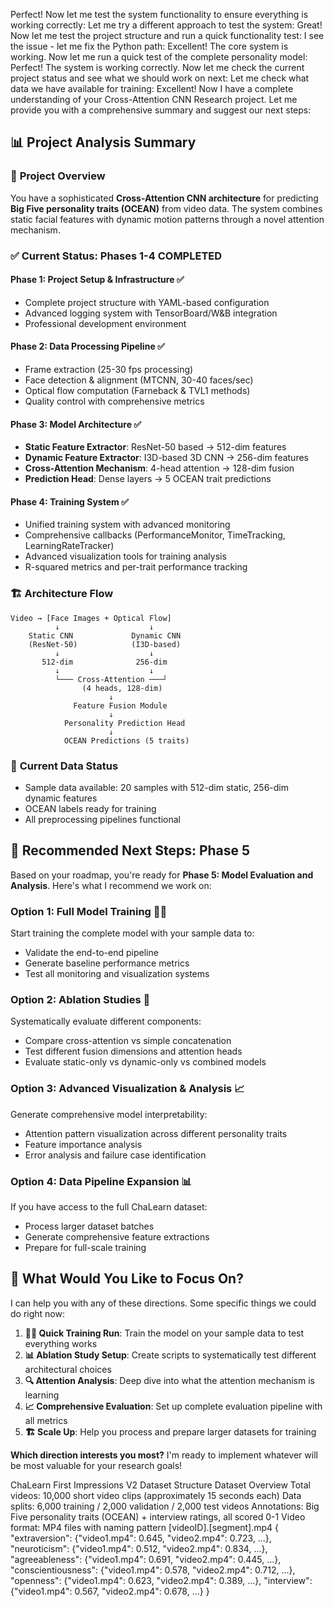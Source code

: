 Perfect! Now let me test the system functionality to ensure everything is working correctly: Let me try a different approach to test the system: Great! Now let me test the project structure and run a quick functionality test: I see the issue - let me fix the Python path: Excellent! The core system is working. Now let me run a quick test of the complete personality model: Perfect! The system is working correctly. Now let me check the current project status and see what we should work on next: Let me check what data we have available for training: Excellent! Now I have a complete understanding of your Cross-Attention CNN Research project. Let me provide you with a comprehensive summary and suggest our next steps:

## 📊 **Project Analysis Summary**

### 🎯 **Project Overview**
You have a sophisticated **Cross-Attention CNN architecture** for predicting **Big Five personality traits (OCEAN)** from video data. The system combines static facial features with dynamic motion patterns through a novel attention mechanism.

### ✅ **Current Status: Phases 1-4 COMPLETED**

#### **Phase 1**: Project Setup & Infrastructure ✅
- Complete project structure with YAML-based configuration
- Advanced logging system with TensorBoard/W&B integration
- Professional development environment

#### **Phase 2**: Data Processing Pipeline ✅  
- Frame extraction (25-30 fps processing)
- Face detection & alignment (MTCNN, 30-40 faces/sec)
- Optical flow computation (Farneback & TVL1 methods)
- Quality control with comprehensive metrics

#### **Phase 3**: Model Architecture ✅
- **Static Feature Extractor**: ResNet-50 based → 512-dim features
- **Dynamic Feature Extractor**: I3D-based 3D CNN → 256-dim features  
- **Cross-Attention Mechanism**: 4-head attention → 128-dim fusion
- **Prediction Head**: Dense layers → 5 OCEAN trait predictions

#### **Phase 4**: Training System ✅
- Unified training system with advanced monitoring
- Comprehensive callbacks (PerformanceMonitor, TimeTracking, LearningRateTracker)
- Advanced visualization tools for training analysis
- R-squared metrics and per-trait performance tracking

### 🏗️ **Architecture Flow**
```
Video → [Face Images + Optical Flow]
          ↓                    ↓
    Static CNN             Dynamic CNN
    (ResNet-50)            (I3D-based)
          ↓                    ↓
       512-dim              256-dim
          ↓                    ↓
          └─── Cross-Attention ───┘
                (4 heads, 128-dim)
                      ↓
              Feature Fusion Module
                      ↓
            Personality Prediction Head
                      ↓
            OCEAN Predictions (5 traits)
```

### 📁 **Current Data Status**
- Sample data available: 20 samples with 512-dim static, 256-dim dynamic features
- OCEAN labels ready for training
- All preprocessing pipelines functional

## 🚀 **Recommended Next Steps: Phase 5**

Based on your roadmap, you're ready for **Phase 5: Model Evaluation and Analysis**. Here's what I recommend we work on:

### **Option 1: Full Model Training** 🏋️‍♂️
Start training the complete model with your sample data to:
- Validate the end-to-end pipeline
- Generate baseline performance metrics
- Test all monitoring and visualization systems

### **Option 2: Ablation Studies** 🔬
Systematically evaluate different components:
- Compare cross-attention vs simple concatenation
- Test different fusion dimensions and attention heads
- Evaluate static-only vs dynamic-only vs combined models

### **Option 3: Advanced Visualization & Analysis** 📈
Generate comprehensive model interpretability:
- Attention pattern visualization across different personality traits
- Feature importance analysis
- Error analysis and failure case identification

### **Option 4: Data Pipeline Expansion** 📊
If you have access to the full ChaLearn dataset:
- Process larger dataset batches
- Generate comprehensive feature extractions
- Prepare for full-scale training

## 🎯 **What Would You Like to Focus On?**

I can help you with any of these directions. Some specific things we could do right now:

1. **🏃‍♂️ Quick Training Run**: Train the model on your sample data to test everything works
2. **📊 Ablation Study Setup**: Create scripts to systematically test different architectural choices  
3. **🔍 Attention Analysis**: Deep dive into what the attention mechanism is learning
4. **📈 Comprehensive Evaluation**: Set up complete evaluation pipeline with all metrics
5. **🏗️ Scale Up**: Help you process and prepare larger datasets for training

**Which direction interests you most?** I'm ready to implement whatever will be most valuable for your research goals!

ChaLearn First Impressions V2 Dataset Structure
Dataset Overview
Total videos: 10,000 short video clips (approximately 15 seconds each)
Data splits: 6,000 training / 2,000 validation / 2,000 test videos
Annotations: Big Five personality traits (OCEAN) + interview ratings, all scored 0-1
Video format: MP4 files with naming pattern [videoID].[segment].mp4
{
  "extraversion": {"video1.mp4": 0.645, "video2.mp4": 0.723, ...},
  "neuroticism": {"video1.mp4": 0.512, "video2.mp4": 0.834, ...},
  "agreeableness": {"video1.mp4": 0.691, "video2.mp4": 0.445, ...},
  "conscientiousness": {"video1.mp4": 0.578, "video2.mp4": 0.712, ...},
  "openness": {"video1.mp4": 0.623, "video2.mp4": 0.389, ...},
  "interview": {"video1.mp4": 0.567, "video2.mp4": 0.678, ...}
}